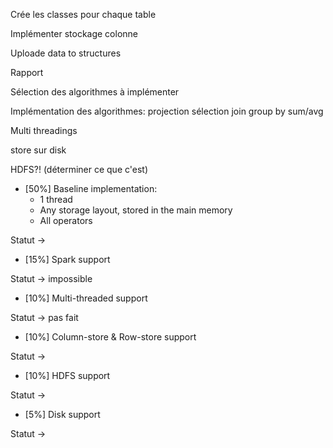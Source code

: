 Crée les classes pour chaque table

Implémenter stockage colonne

Uploade data to structures

Rapport 

Sélection des algorithmes à implémenter

Implémentation des algorithmes:
projection
sélection
join
group by
sum/avg

Multi threadings

store sur disk 

HDFS?! (déterminer ce que c'est)

- [50%] Baseline implementation:
    - 1 thread
    - Any storage layout, stored in the main memory
    - All operators

Statut ->
- [15%] Spark support

Statut -> impossible 
- [10%] Multi-threaded support

Statut -> pas fait
- [10%] Column-store & Row-store support

Statut ->
- [10%] HDFS support

Statut ->
- [5%]  Disk support

Statut ->